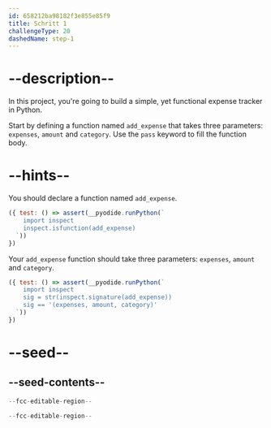 ```yaml
---
id: 658212ba98182f3e855e85f9
title: Schritt 1
challengeType: 20
dashedName: step-1
---
```


# --description--

In this project, you're going to build a simple, yet functional expense tracker in Python.

Start by defining a function named `add_expense` that takes three parameters: `expenses`, `amount` and `category`. Use the `pass` keyword to fill the function body.

# --hints--

You should declare a function named `add_expense`.

```js
({ test: () => assert(__pyodide.runPython(`
    import inspect    
    inspect.isfunction(add_expense)
  `))
})
```

Your `add_expense` function should take three parameters: `expenses`, `amount` and `category`.

```js
({ test: () => assert(__pyodide.runPython(`
    import inspect    
    sig = str(inspect.signature(add_expense))
    sig == '(expenses, amount, category)'
  `))
})
```

# --seed--

## --seed-contents--

```py
--fcc-editable-region--

--fcc-editable-region--
```

